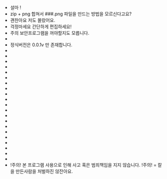+ 설마 ! 
+ zip + png 합쳐서 ###.png 파일을 만드는 방법을 모르신다고요?
+ 괜찬아요 저도 몰랐어요.
+ 걱정마세요 간단하게 편집하세요!
+ 주의 보안프로그램을 꺼야할지도 모릅니다.
+ 
+ 정식버전은 0.0.1v 만 존재합니다.
+ 
+ 
+ 
+ 
+ 
+ 
+ 
+ 
+ 
+ 
+ 
+ 
+ 
+ 
+ 
+ 
+ 
+ 
+ 
+ 
+ 
+ !주의! 본 프로그램 사용으로 인해 사고 혹은 범죄책임을 지지 않습니다. !주의!
 = 칼을 만든사람을 처벌하진 않잔아요.
